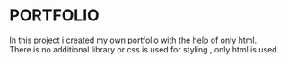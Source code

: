 # PORTFOLIO

In this project i created my own portfolio with the help of only html. 
<br>
There is no additional library or css is used for styling , only html is used.


